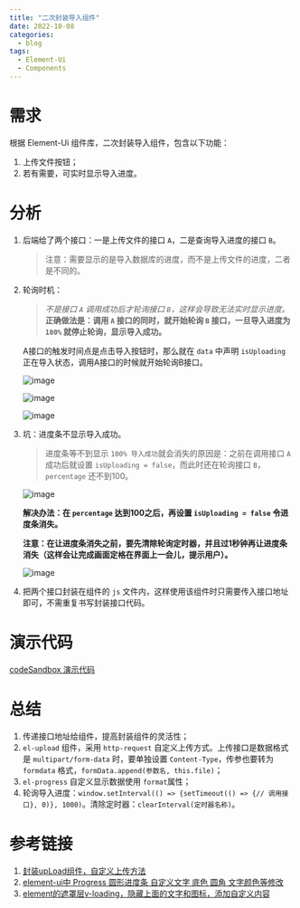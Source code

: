 ```yaml
---
title: "二次封装导入组件"
date: 2022-10-08
categories:
  - blog
tags:
  - Element-Ui
  - Components
---
```


# 需求

根据 Element-Ui 组件库，二次封装导入组件，包含以下功能：

1. 上传文件按钮；
2. 若有需要，可实时显示导入进度。

# 分析

1. 后端给了两个接口：一是上传文件的接口 `A`，二是查询导入进度的接口 `B`。
    
    > 注意：需要显示的是导入数据库的进度，而不是上传文件的进度，二者是不同的。
    
2. 轮询时机：
   >*不是接口 `A` 调用成功后才轮询接口 `B`，这样会导致无法实时显示进度。*
    **正确做法是：调用 `A` 接口的同时，就开始轮询 `B` 接口，一旦导入进度为 `100%` 就停止轮询，显示导入成功。**

    A接口的触发时间点是点击导入按钮时，那么就在 `data` 中声明 `isUploading` 正在导入状态，调用A接口的时候就开始轮询B接口。

    ![image](https://img2022.cnblogs.com/blog/2399063/202210/2399063-20221009095459250-831060594.png)
    
    ![image](https://img2022.cnblogs.com/blog/2399063/202210/2399063-20221009094559875-1863224239.png)
    
    ![image](https://img2022.cnblogs.com/blog/2399063/202209/2399063-20220902095958901-803588697.png)

3. 坑：进度条不显示导入成功。
    >进度条等不到显示 `100% 导入成功`就会消失的原因是：之前在调用接口 `A` 成功后就设置 `isUploading = false`，而此时还在轮询接口 `B`，`percentage` 还不到100。
    
      ![image](https://img2022.cnblogs.com/blog/2399063/202209/2399063-20220902100238400-1288645412.png)

      **解决办法：在 `percentage` 达到100之后，再设置 `isUploading = false` 令进度条消失。**

      **注意：在让进度条消失之前，要先清除轮询定时器，并且过1秒钟再让进度条消失（这样会让完成画面定格在界面上一会儿，提示用户）。**

      ![image](https://img2022.cnblogs.com/blog/2399063/202210/2399063-20221009095722895-1796223203.png)


4. 把两个接口封装在组件的 `js` 文件内，这样使用该组件时只需要传入接口地址即可，不需重复书写封装接口代码。

# 演示代码

[codeSandbox 演示代码](https://codesandbox.io/s/er-ci-feng-zhuang-import-zu-jian-forked-yo4s87?file=/src/main.js)

# 总结

1. 传递接口地址给组件，提高封装组件的灵活性；
2. `el-upload` 组件，采用  `http-request` 自定义上传方式。上传接口是数据格式是  `multipart/form-data` 时，要单独设置 `Content-Type`，传参也要转为 `formdata` 格式，`formData.append(参数名, this.file)`；
3. `el-progress` 自定义显示数据使用 `format`属性；
4. 轮询导入进度：`window.setInterval(() => {setTimeout(() => {// 调用接口}, 0)}, 1000)`。清除定时器：`clearInterval(定时器名称)`。


# 参考链接

1. [封装upLoad组件，自定义上传方法](https://juejin.cn/post/7031884699115094053 "封装upLoad组件，自定义上传方法")
2. [element-ui中 Progress 圆形进度条 自定义文字 底色 圆角 文字颜色等修改](https://blog.csdn.net/weixin_45045099/article/details/125891783?spm=1001.2101.3001.6650.6&utm_medium=distribute.pc_relevant.none-task-blog-2%7Edefault%7EBlogCommendFromBaidu%7ERate-6-125891783-blog-106373868.t0_searchtargeting_v1&depth_1-utm_source=distribute.pc_relevant.none-task-blog-2%7Edefault%7EBlogCommendFromBaidu%7ERate-6-125891783-blog-106373868.t0_searchtargeting_v1&utm_relevant_index=7 "element-ui中 Progress 圆形进度条 自定义文字 底色 圆角 文字颜色等修改")
3. [element的遮罩层v-loading，隐藏上面的文字和图标，添加自定义内容](https://blog.csdn.net/qq_42376171/article/details/124591090?ops_request_misc=&request_id=&biz_id=102&utm_term=v-loading%20%E8%87%AA%E5%AE%9A%E4%B9%89%E6%A0%B7%E5%BC%8F&utm_medium=distribute.pc_search_result.none-task-blog-2~all~sobaiduweb~default-8-124591090.142%5ev42%5epc_ran_alice,185%5ev2%5etag_show&spm=1018.2226.3001.4187 "element的遮罩层v-loading，隐藏上面的文字和图标，添加自定义内容")
